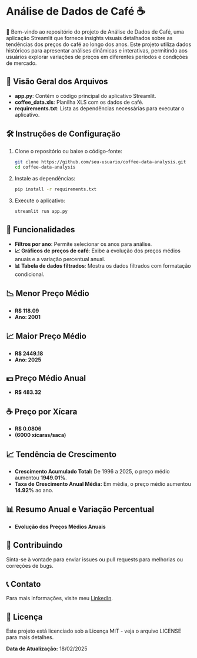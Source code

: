 # Análise de Dados de Café ☕

👋 Bem-vindo ao repositório do projeto de Análise de Dados de Café, uma aplicação Streamlit que fornece insights visuais detalhados sobre as tendências dos preços do café ao longo dos anos. Este projeto utiliza dados históricos para apresentar análises dinâmicas e interativas, permitindo aos usuários explorar variações de preços em diferentes períodos e condições de mercado.

## 📄 Visão Geral dos Arquivos

- **app.py**: Contém o código principal do aplicativo Streamlit.
- **coffee_data.xls**: Planilha XLS com os dados de café.
- **requirements.txt**: Lista as dependências necessárias para executar o aplicativo.

## 🛠️ Instruções de Configuração

1. Clone o repositório ou baixe o código-fonte:
    ```sh
    git clone https://github.com/seu-usuario/coffee-data-analysis.git
    cd coffee-data-analysis
    ```

2. Instale as dependências:
    ```sh
    pip install -r requirements.txt
    ```

3. Execute o aplicativo:
    ```sh
    streamlit run app.py
    ```

## 🌟 Funcionalidades

- **Filtros por ano**: Permite selecionar os anos para análise.
- **📈 Gráficos de preços de café**: Exibe a evolução dos preços médios anuais e a variação percentual anual.
- **📊 Tabela de dados filtrados**: Mostra os dados filtrados com formatação condicional.

## 📉 Menor Preço Médio
- **R$ 118.09**
- **Ano: 2001**

## 📈 Maior Preço Médio
- **R$ 2449.18**
- **Ano: 2025**

## 💵 Preço Médio Anual
- **R$ 483.32**

## ☕ Preço por Xícara
- **R$ 0.0806**
- **(6000 xícaras/saca)**

## 📈 Tendência de Crescimento

- **Crescimento Acumulado Total:** De 1996 a 2025, o preço médio aumentou **1949.01%**.
- **Taxa de Crescimento Anual Média:** Em média, o preço médio aumentou **14.92%** ao ano.

## 📊 Resumo Anual e Variação Percentual

- **Evolução dos Preços Médios Anuais**

## 🤝 Contribuindo

Sinta-se à vontade para enviar issues ou pull requests para melhorias ou correções de bugs.

## 📞 Contato

Para mais informações, visite meu [LinkedIn](https://www.linkedin.com/in/lauramattosc/).

## 📜 Licença

Este projeto está licenciado sob a Licença MIT - veja o arquivo LICENSE para mais detalhes.

**Data de Atualização:** 18/02/2025
